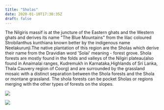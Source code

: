```yaml
---
title: "Sholas"
date: 2020-01-10T17:30:35Z
draft: false
---
```



The Nilgiris massif is at the juncture of the Eastern ghats and the Western ghats and derives its name "The Blue Mountains" from the lilac coloured Strobilanthus kunthiana known better by the indigenous name Neelakurunji.The native plantation of this region are the Sholas which derive their name from the Dravidian word 'Solai' meaning - forest grove. Shola forests are mostly found in the folds and valleys of the Nilgiri plateau(also found in Anaimalai ranges, Kudremukh in Karnataka,Highlands of Sri Lanka, Thala Cauvery region of Coorg) and are surrounded by the grassland mosaic with a distinct separation between the Shola forests and the Shola or montane grassland. The shola forests can be pocket Sholas or regions merging with the other types of forests on the slopes.

![](../images/shola1.jpg)

![](../images/shola2.jpg)



